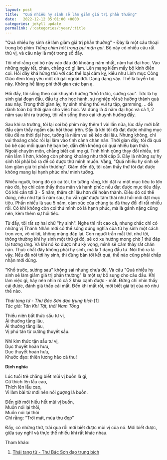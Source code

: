 ```yaml
---
layout: post
title:  "Quá nhiều hy sinh sẽ làm giảm giá trị phần thưởng" 
date:   2022-12-12 05:01:00 +0000
categories: jekyll update
permalink: /:categories/:year/:title
---
```


"Quá nhiều hy sinh sẽ làm giảm giá trị phần thưởng" - Đây là một câu thoại trong bộ phim <em>Tiếng chim hót trong bụi mận gai</em>. Bộ này có nhiều câu rất thú vị, và câu này là một trong số đấy. 

Tôi nhớ rằng coi bộ này vào đâu đó khoảng năm nhất, năm hai đại học. Vào những ngày tết, chán, chẳng có gì làm. Lên mạng kiếm mấy bộ kinh điển coi. Hồi đấy khá hứng thú với các thể loại cấm kỵ, kiểu như Linh mục Công Giáo đem lòng yêu một cô gái ngoài đời. Dạng dạng vậy. Thế là tuyển bộ này. Không hề lãng phí thời gian các bạn ạ. 

Hồi đấy, tôi sống theo cái khuynh hướng "khổ trước, sướng sau". Tức là hy sinh giai đoạn đầu, đầu tư cho học hành, sự nghiệp rồi sẽ hưởng thành quả sau này. Trong thời gian ấy, hy sinh nhũng thú vui tụ tập, gamming, .. để dành toàn bộ thời gian cho việc học. Và đúng là 4 năm đại học và cả 1, 2 năm sau khi ra trường, tôi vẫn sống theo cái khuynh hướng đấy. 

Sau khi ra trường, tôi lại coi bộ phim này thêm 1 vài lần nữa, lúc đấy mới bắt đầu cảm thấy ngấm câu hội thoại trên. Đấy là khi tôi đã đạt được những mục tiêu đề ra thời đại học, tưởng là niềm vui sẽ kéo dài lâu. Nhưng không, chỉ vui thoáng chốc rồi lại lâm vào tình cảnh chán nản. Thời gian đấy, tôi đã quá bỏ bê các mối quan hệ bạn bè, dẫn đến không có quá nhiều bạn thân. Ngoài chuyên môn, chẳng biết cái mẹ gì. Tính hình cũng thay đổi nhiều, trở nên lầm lì hơn, không còn phóng khoáng như thời cấp 3. Đấy là những sự hy sinh tôi phải bỏ ra để có được thứ mình muốn. Vâng, "Quá nhiều hy sinh sẽ làm giảm giá trị phần thưởng". Giảm đến độ, tôi cảm thấy thứ tôi đạt được không mang lại hạnh phúc như mình tưởng. 

Nhiều người, trong đó có cả tôi, tin tưởng rằng, khi đặt ra một mục tiêu to lớn nào đó, họ chỉ cảm thấy thỏa mãn và hạnh phúc nếu đạt được mục tiêu đấy. Có khi cần tới 3 - 5 năm, thậm chí lâu hơn để hoàn thành. Điều đó có thể đúng, nếu như tại 5 năm sau, họ vẫn giữ được tâm thái như hồi mới đặt mục tiêu. Phần nhiều là sau 5 năm, cảm xúc của chúng ta đã thay đổi đi rất nhiều rồi. Có khi không còn coi thứ mình có là hạnh phúc, mà là gánh nặng cũng nên, kèm thêm sự hối tiếc.

Từ đấy, tôi rất sợ hai chữ "hy sinh". Nghe thì rất cao cả, nhưng chắc chỉ có những vị Thánh Nhân mới có thể sống đúng nghĩa của từ hy sinh một cách trọn vẹn, vô vị lợi, không màng đáp lại. Còn người trần mắt thịt như tôi, thông thường khi hy sinh một thứ gì đó, sẽ có xu hướng mong chờ 1 thứ đáp lại tương ứng. Và khi nó ko được như kỳ vọng, mình sẽ cảm thấy rất chán nản. Thực chất đây không phải hy sinh, mà là 1 dạng đầu tư. Nói thô ra là vậy. Nếu đã nói tới hy sinh, thì đừng bàn tới kết quả, thế nào cũng phải chấp nhận mới đúng. 

"Khổ trước, sướng sau" không sai nhưng chưa đủ. Và câu "Quá nhiều hy sinh sẽ làm giảm giá trị phần thưởng" là một sự bổ sung cho câu đầu. Khi làm việc gì, hãy nên nhìn rõ cả 2 khía cạnh được - mất. Đừng chỉ nhìn  thấy cái được, đánh giá thấp cái mất. Đến khi mất rồi, mới biết giá trị của nó như thế nào. 

*Thái tang tử - Thư Bác Sơn đạo trung bích* [1] \
*Tác giả: Tân Khí Tật, thời Nam Tống*

Thiếu niên bất thức sầu tư vị,\
Ái thướng tằng lâu,\
Ái thướng tằng lâu,\
Vị phú tân từ cưỡng thuyết sầu.

Nhi kim thức tận sầu tư vị,\
Dục thuyết hoàn hưu,\
Dục thuyết hoàn hưu,\
Khước đạo: thiên lương hảo cá thu!

**Dịch nghĩa**

Lúc tuổi trẻ chẳng biết mùi vị buồn là gì, \
Cứ thích lên lầu cao, \
Thích lên lầu cao, \
Vì làm bài từ mới nên nói gượng là buồn.

Đến giờ mới hiểu hết mùi vị buồn, \
Muốn nói lại thôi, \
Muốn nói lại thôi \
Chỉ rằng: “Trời mát, mùa thu đẹp”

Đấy, có những thứ, trải qua rồi mới biết được mùi vị của nó. Mới biết được, giữa suy nghĩ và thực thế nhiều khi rất khác nhau. 

Tham khảo:
1. [Thái tang tử - Thư Bác Sơn đạo trung bích](https://www.thivien.net/T%C3%A2n-Kh%C3%AD-T%E1%BA%ADt/Th%C3%A1i-tang-t%E1%BB%AD-Th%C6%B0-B%C3%A1c-S%C6%A1n-%C4%91%E1%BA%A1o-trung-b%C3%ADch/poem-7k3dwdcuJKTWbJGjPLm2kg)








